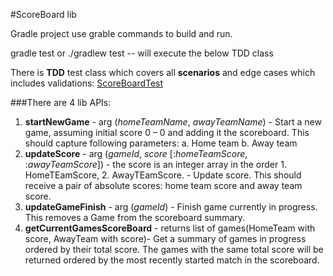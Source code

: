 #ScoreBoard lib 

Gradle project use grable commands to build and run.

gradle test or ./gradlew test -- will execute the below TDD class 

There is **TDD** test class which covers all **scenarios** and edge cases which includes validations:
[ScoreBoardTest](src/test/java/com/sportradar/scoreboard/ScoreBoardTest.java)



###There are 4 lib APIs:
1. **startNewGame** - arg (_homeTeamName_, _awayTeamName_) - Start a new game, assuming initial score 0 – 0 and adding it the scoreboard.
   This should capture following parameters:
   a. Home team
   b. Away team
2. **updateScore** - arg (_gameId_, _score_ [:_homeTeamScore_, :_awayTeamScore_]) - the score is an integer array in the order 1. HomeTEamScore, 2. AwayTEamScore. - Update score. This should receive a pair of absolute scores: home team score and away
   team score.
3. **updateGameFinish** - arg (_gameId_) - Finish game currently in progress. This removes a Game from the scoreboard summary.
4. **getCurrentGamesScoreBoard** - returns list of games(HomeTeam with score, AwayTeam with score)- Get a summary of games in progress ordered by their total score. The games with the same
   total score will be returned ordered by the most recently started match in the scoreboard.


